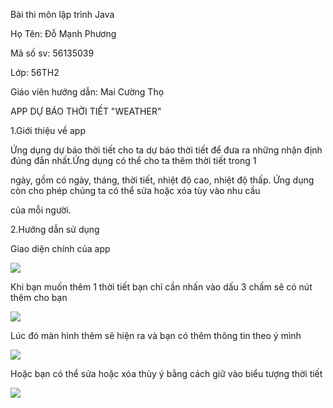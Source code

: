Bài thi môn lập trình Java

Họ Tên: Đỗ Mạnh Phương

Mã số sv: 56135039

Lớp: 56TH2

Giáo viên hướng dẫn: Mai Cường Thọ

APP DỰ BÁO THỜI TIẾT "WEATHER"

1.Giới thiệu về app

Ứng dụng dự báo thời tiết cho ta dự báo thời tiết để đưa ra những nhận định đúng đắn nhất.Ứng dụng có thể cho ta thêm thời tiết trong 1

ngày, gồm có ngày, tháng, thời tiết, nhiệt độ cao, nhiệt độ thấp. Ứng dụng còn cho phép chúng ta có thể sửa hoặc xóa tùy vào nhu cầu

của mỗi người.

2.Hướng dẫn sử dụng

Giao diện chính của app

<img src ="http://imgur.com/hhayFOx">

Khi bạn muốn thêm 1 thời tiết bạn chỉ cần nhấn vào dấu 3 chấm sẽ có nút thêm cho bạn

<img src ="http://imgur.com/mCGDRUL">

Lúc đó màn hình thêm sẽ hiện ra và bạn có thêm thông tin theo ý mình

<img src ="http://imgur.com/LHRSobC">

Hoặc bạn có thể sửa hoặc xóa thùy ý bằng cách giữ vào biểu tượng thời tiết

<img src ="http://imgur.com/EONTvaH">

